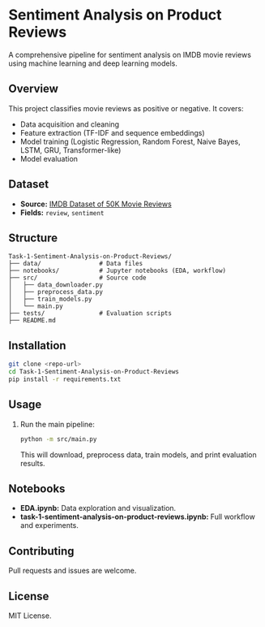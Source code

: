 # Sentiment Analysis on Product Reviews

A comprehensive pipeline for sentiment analysis on IMDB movie reviews using machine learning and deep learning models.

## Overview

This project classifies movie reviews as positive or negative. It covers:
- Data acquisition and cleaning
- Feature extraction (TF-IDF and sequence embeddings)
- Model training (Logistic Regression, Random Forest, Naive Bayes, LSTM, GRU, Transformer-like)
- Model evaluation

## Dataset

- **Source:** [IMDB Dataset of 50K Movie Reviews](https://www.kaggle.com/datasets/lakshmi25npathi/imdb-dataset-of-50k-movie-reviews)
- **Fields:** `review`, `sentiment`

## Structure

```
Task-1-Sentiment-Analysis-on-Product-Reviews/
├── data/                # Data files
├── notebooks/           # Jupyter notebooks (EDA, workflow)
├── src/                 # Source code
│   ├── data_downloader.py
│   ├── preprocess_data.py
│   ├── train_models.py
│   └── main.py
├── tests/               # Evaluation scripts
├── README.md
```

## Installation

```bash
git clone <repo-url>
cd Task-1-Sentiment-Analysis-on-Product-Reviews
pip install -r requirements.txt
```

## Usage

1. Run the main pipeline:
   ```bash
   python -m src/main.py
   ```
   This will download,  preprocess data, train models, and print evaluation results.

## Notebooks

- **EDA.ipynb:** Data exploration and visualization.
- **task-1-sentiment-analysis-on-product-reviews.ipynb:** Full workflow and experiments.

## Contributing

Pull requests and issues are welcome.

## License

MIT License.